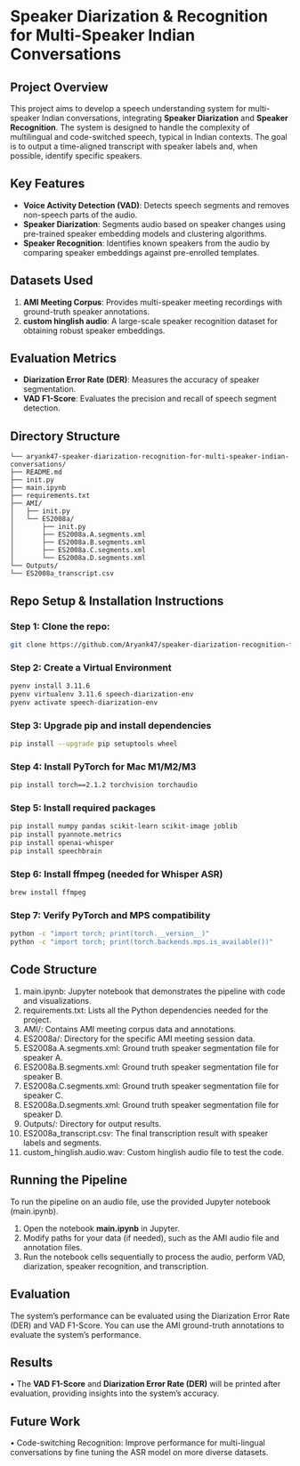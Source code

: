 # Speaker Diarization & Recognition for Multi-Speaker Indian Conversations

## Project Overview

This project aims to develop a speech understanding system for multi-speaker Indian conversations, integrating **Speaker Diarization** and **Speaker Recognition**. The system is designed to handle the complexity of multilingual and code-switched speech, typical in Indian contexts. The goal is to output a time-aligned transcript with speaker labels and, when possible, identify specific speakers.

## Key Features

- **Voice Activity Detection (VAD)**: Detects speech segments and removes non-speech parts of the audio.
- **Speaker Diarization**: Segments audio based on speaker changes using pre-trained speaker embedding models and clustering algorithms.
- **Speaker Recognition**: Identifies known speakers from the audio by comparing speaker embeddings against pre-enrolled templates.

## Datasets Used

1. **AMI Meeting Corpus**: Provides multi-speaker meeting recordings with ground-truth speaker annotations.
2. **custom hinglish audio**: A large-scale speaker recognition dataset for obtaining robust speaker embeddings.

## Evaluation Metrics

- **Diarization Error Rate (DER)**: Measures the accuracy of speaker segmentation.
- **VAD F1-Score**: Evaluates the precision and recall of speech segment detection.

## Directory Structure

```
└── aryank47-speaker-diarization-recognition-for-multi-speaker-indian-conversations/
├── README.md
├── init.py
├── main.ipynb
├── requirements.txt
├── AMI/
│   ├── init.py
│   └── ES2008a/
│       ├── init.py
│       ├── ES2008a.A.segments.xml
│       ├── ES2008a.B.segments.xml
│       ├── ES2008a.C.segments.xml
│       └── ES2008a.D.segments.xml
└── Outputs/
└── ES2008a_transcript.csv
```

## Repo Setup & Installation Instructions

### Step 1: Clone the repo:

```bash
git clone https://github.com/Aryank47/speaker-diarization-recognition-for-multi-speaker-indian-conversations.git
```

### Step 2: Create a Virtual Environment

```bash
pyenv install 3.11.6
pyenv virtualenv 3.11.6 speech-diarization-env
pyenv activate speech-diarization-env
```

### Step 3: Upgrade pip and install dependencies

```bash
pip install --upgrade pip setuptools wheel
```

### Step 4: Install PyTorch for Mac M1/M2/M3

```bash
pip install torch==2.1.2 torchvision torchaudio
```

### Step 5: Install required packages

```bash
pip install numpy pandas scikit-learn scikit-image joblib
pip install pyannote.metrics
pip install openai-whisper
pip install speechbrain
```

### Step 6: Install ffmpeg (needed for Whisper ASR)

```bash
brew install ffmpeg
```

### Step 7: Verify PyTorch and MPS compatibility

```bash
python -c "import torch; print(torch.__version__)"
python -c "import torch; print(torch.backends.mps.is_available())"
```

## Code Structure

1. main.ipynb: Jupyter notebook that demonstrates the pipeline with code and visualizations.
2. requirements.txt: Lists all the Python dependencies needed for the project.
3. AMI/: Contains AMI meeting corpus data and annotations.
4. ES2008a/: Directory for the specific AMI meeting session data.
5. ES2008a.A.segments.xml: Ground truth speaker segmentation file for speaker A.
6. ES2008a.B.segments.xml: Ground truth speaker segmentation file for speaker B.
7. ES2008a.C.segments.xml: Ground truth speaker segmentation file for speaker C.
8. ES2008a.D.segments.xml: Ground truth speaker segmentation file for speaker D.
9. Outputs/: Directory for output results.
10. ES2008a_transcript.csv: The final transcription result with speaker labels and segments.
11. custom_hinglish.audio.wav: Custom hinglish audio file to test the code.

## Running the Pipeline

To run the pipeline on an audio file, use the provided Jupyter notebook (main.ipynb).

1. Open the notebook **main.ipynb** in Jupyter.
2. Modify paths for your data (if needed), such as the AMI audio file and annotation files.
3. Run the notebook cells sequentially to process the audio, perform VAD, diarization, speaker recognition, and transcription.

## Evaluation

The system’s performance can be evaluated using the Diarization Error Rate (DER) and VAD F1-Score. You can use the AMI ground-truth annotations to evaluate the system’s performance.

## Results

• The **VAD F1-Score** and **Diarization Error Rate (DER)** will be printed after evaluation, providing insights into the system’s accuracy.

## Future Work

• Code-switching Recognition: Improve performance for multi-lingual conversations by fine tuning the ASR model on more diverse datasets.
